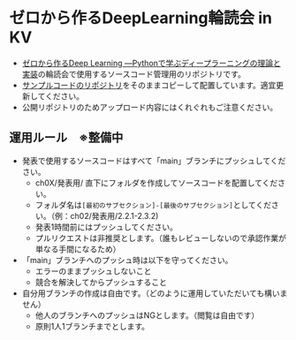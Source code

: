 # ゼロから作るDeepLearning輪読会 in KV

* [ゼロから作るDeep Learning ―Pythonで学ぶディープラーニングの理論と実装](https://www.amazon.co.jp/dp/4873117585)の輪読会で使用するソースコード管理用のリポジトリです。
* [サンプルコードのリポジトリ](https://github.com/oreilly-japan/deep-learning-from-scratch)をそのままコピーして配置しています。適宜更新してください。
* 公開リポジトリのためアップロード内容にはくれぐれもご注意ください。

## 運用ルール　※整備中

* 発表で使用するソースコードはすべて「main」ブランチにプッシュしてください。
  - ch0X/発表用/ 直下にフォルダを作成してソースコードを配置してください。
  - フォルダ名は`[最初のサブセクション]-[最後のサブセクション]`としてください。（例：ch02/発表用/2.2.1-2.3.2)
  - 発表1時間前にはプッシュしてください。
  - プルリクエストは非推奨とします。（誰もレビューしないので承認作業が単なる手間になるため）
* 「main」ブランチへのプッシュ時は以下を守ってください。
  - エラーのままプッシュしないこと
  - 競合を解決してからプッシュすること
* 自分用ブランチの作成は自由です。（どのように運用していただいても構いません）
  - 他人のブランチへのプッシュはNGとします。（閲覧は自由です）
  - 原則1人1ブランチまでとします。
